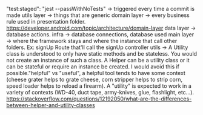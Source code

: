 "test:staged": "jest --passWithNoTests" -> triggered every time a commit is made
utils layer -> things that are generic
domain layer -> every business rule used in presentation folder. https://developer.android.com/topic/architecture/domain-layer
data layer -> database actions. 
infra -> database connections, database used
main layer -> where the framework stays and where the instance that call other folders.
Ex: signUp Route that'll call the signUp controller
utils -> A Utility class is understood to only have static methods and be stateless. You would not create an instance of such a class.
A Helper can be a utility class or it can be stateful or require an instance be created. I would avoid this if possible."helpful" vs "useful", a helpful tool tends to have some context (cheese grater helps to grate cheese, corn stripper helps to strip corn, speed loader helps to reload a firearm). A "utility" is expected to work in a variety of contexts (WD-40, duct tape, army-knives, glue, flashlight, etc...).
https://stackoverflow.com/questions/12192050/what-are-the-differences-between-helper-and-utility-classes
